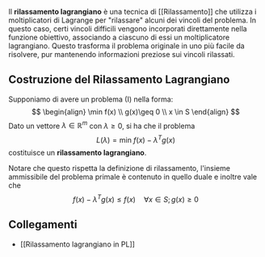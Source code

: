 Il **rilassamento lagrangiano** è una tecnica di [[Rilassamento]] che utilizza i moltiplicatori di Lagrange per "rilassare" alcuni dei vincoli del problema. In questo caso, certi vincoli difficili vengono incorporati direttamente nella funzione obiettivo, associando a ciascuno di essi un moltiplicatore lagrangiano. Questo trasforma il problema originale in uno più facile da risolvere, pur mantenendo informazioni preziose sui vincoli rilassati.

## Costruzione del Rilassamento Lagrangiano

Supponiamo di avere un problema (I) nella forma:
$$
\begin{align}
\min f(x) \\
g(x)\geq 0 \\
x \in S
\end{align}
$$
Dato un vettore $\lambda \in \mathbb{R}^m$ con $\lambda \geq 0$, si ha che il problema 
$$
L(\lambda) = \text{min }f(x)-\lambda^Tg(x)
$$
costituisce un **rilassamento lagrangiano**.

Notare che questo rispetta la definizione di rilassamento, l'insieme ammissibile del problema primale è contenuto in quello duale e inoltre vale che 
$$
f(x)-\lambda^Tg(x) \leq f(x) \quad \forall x \in S;g(x)\geq 0
$$

## Collegamenti
- [[Rilassamento lagrangiano in PL]]
